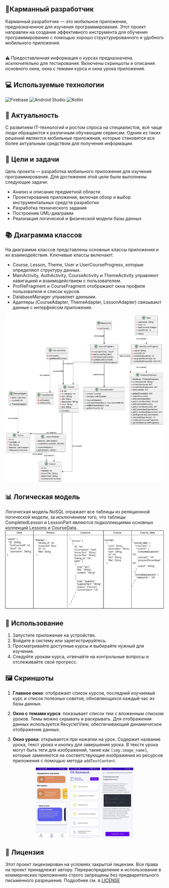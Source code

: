 ## 📱Карманный разработчик

Карманный разработчик — это мобильное приложение, предназначенное для изучения программирования. Этот проект направлен на создание эффективного инструмента для обучения программированию с помощью хорошо структурированного и удобного мобильного приложения.

<br>
⚠️ Предоставленная информация о курсах предназначена исключительно для тестирования. Включены скриншоты и описания основного окна, окна с темами курса и окна урока приложения.

## 💻 Используемые технологии
![Firebase](https://img.shields.io/badge/-Firebase-090909?style=for-the-badge&logo=firebase&logoColor=F8C52C)
![Android Studio](https://img.shields.io/badge/-Android_Studio-090909?style=for-the-badge&logo=Android&logoColor=FFFF)
![Kotlin](https://img.shields.io/badge/-Kotlin-090909?style=for-the-badge&logo=Kotlin)

## 🌟 Актуальность
С развитием IT-технологий и ростом спроса на специалистов, всё чаще люди обращаются к различным обучающим сервисам. Одним из таких решений являются мобильные приложения, которые становятся все более актуальным средством для получения информации.

## 🎯 Цели и задачи
Цель проекта — разработка мобильного приложения для изучения программирования. Для достижения этой цели были выполнены следующие задачи:

<ul>
   <li>Анализ и описание предметной области</li>
   <li>Проектирование приложения, включая обзор и выбор инструментальных средств разработки</li>
   <li>Разработка технического задания</li>
   <li>Построение UML-диаграмм</li>
   <li>Реализация логической и физической модели базы данных</li>
</ul>


## 📚 Диаграмма классов
На диаграмме классов представлены основные классы приложения и их взаимодействия. Ключевые классы включают:

<ul>
   <li>Course, Lesson, Theme, User и UserCourseProgress, которые определяют структуру данных.</li>
   <li>MainActivity, AuthActivity, CourseActivity и ThemeActivity управляют навигацией и взаимодействием с пользователем.</li>
   <li>ProfileFragment и CourseFragment отображают окна профиля пользователя и список курсов.</li>
   <li>DatabaseManager управляет данными.</li>
   <li>Адаптеры (CourseAdapter, ThemeAdapter, LessonAdapter) связывают данные с интерфейсом приложения.</li>
</ul>


   ![Диаграмма классов](https://github.com/Delloon/Developer-in-my-pocket/blob/main/images/classDiagramm.png)

## 📊 Логическая модель

Логическая модель NoSQL отражает все таблицы из реляционной логической модели, за исключением того, что таблицы CompletedLesson и LessonPart являются подколлекциями основных коллекций Lessons и CourseData.<br>
   ![Логическая модель](https://github.com/Delloon/Developer-in-my-pocket/blob/main/images/logicalModel.png)

## 📲 Использование

1. Запустите приложение на устройстве.
2. Войдите в систему или зарегистрируйтесь.
3. Просматривайте доступные курсы и выбирайте нужный для изучения.
4. Следуйте урокам курса, отвечайте на контрольные вопросы и отслеживайте свой прогресс.



## 🖼️ Скриншоты

1. **Главное окно**: отображает список курсов, последний изучаемый курс и список полезных советов, обновляющихся каждый час из базы данных.<br>

2. **Окно с темами курса**: показывает список тем с вложенным списком уроков. Темы можно скрывать и раскрывать. Для отображения данных используется RecyclerView, обеспечивающий динамическое отображение данных.<br>

3. **Окно урока**: открывается при нажатии на урок. Содержит название урока, текст урока и кнопку для завершения урока. В тексте урока могут быть теги для изображений, такие как `[img:image_name]`, которые заменяются на соответствующие изображения из ресурсов приложения с помощью метода `addTextContent`.<br>

<div style="text-align: center;">
<img src="https://github.com/Delloon/Developer-in-my-pocket/blob/main/images/1.jpg" alt="Главное окно" width="20%">
<img src="https://github.com/Delloon/Developer-in-my-pocket/blob/main/images/2.jpg" alt="Окно с темами курса" width="20%">
<img src="https://github.com/Delloon/Developer-in-my-pocket/blob/main/images/3.jpg" alt="Окно урока" width="20%">
</div>

## 📜 Лицензия

Этот проект лицензирован на условиях закрытой лицензии. Все права на проект принадлежат автору. Перераспределение и использование в коммерческих приложениях строго запрещены без предварительного письменного разрешения. Подробнее см. в [LICENSE](LICENSE)
